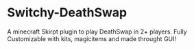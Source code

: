 # Switchy-DeathSwap
A minecraft Skirpt plugin to play DeathSwap in 2+ players. Fully Customizable with kits, magicitems and made throught GUI!
